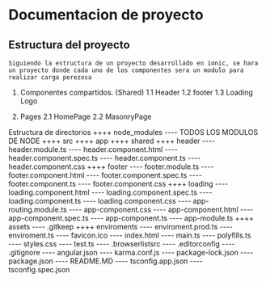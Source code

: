 # Documentacion de proyecto

## Estructura del proyecto
    Siguiendo la estructura de un proyecto desarrollado en ionic, se hara un proyecto donde cada uno de los componentes sera un modulo para realizar carga perezosa

1.  Componentes compartidos. (Shared)
    1.1 Header
    1.2 footer 
    1.3 Loading Logo

2. Pages 
    2.1 HomePage 
    2.2 MasonryPage

Estructura de directorios
    ++++ node_modules
        ---- TODOS LOS MODULOS DE NODE
    ++++ src
        ++++ app 
            ++++ shared 
                ++++ header
                    ---- header.module.ts
                    ---- header.component.html
                    ---- header.component.spec.ts
                    ---- header.component.ts
                    ---- header.component.css
                ++++ footer
                    ---- footer.module.ts
                    ---- footer.component.html
                    ---- footer.component.spec.ts
                    ---- footer.component.ts
                    ---- footer.component.css
                ++++ loading
                    ---- loading.component.html
                    ---- loading.component.spec.ts
                    ---- loading.component.ts
                    ---- loading.component.css
            ---- app-routing.module.ts
            ---- app-component.css
            ---- app-component.html
            ---- app-component.spec.ts
            ---- app-component.ts
            ---- app-module.ts
        ++++ assets
            ---- .gitkeep
        ++++ enviroments 
            ---- enviroment.prod.ts
            ---- enviroment.ts
        ---- favicon.ico
        ---- index.html
        ---- main.ts
        ---- polyfills.ts   
        ---- styles.css
        ---- test.ts
    ---- .browserlistsrc 
    ---- .editorconfig 
    ---- .gitignore
    ---- angular.json 
    ---- karma.conf.js 
    ---- package-lock.json 
    ---- package.json 
    ---- README.MD 
    ---- tsconfig.app.json
    ---- tsconfig.spec.json
